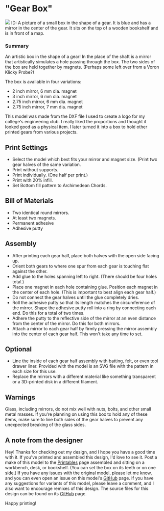 # "Gear Box"

![](cover.png)
ID: A picture of a small box in the shape of a gear. It is blue and has a mirror in the center of the gear. It sits on the top of a wooden bookshelf and is in front of a map.

### Summary

An artistic box in the shape of a gear! In the place of the shaft is a mirror that artistically simulates a hole passing through the box. The two sides of the box are held together by magnets. (Perhaps some left over from a Voron Klicky Probe?)

The box is available in four variations:

- 2 inch mirror, 6 mm dia. magnet
- 3 inch mirror, 6 mm dia. magnet
- 2.75 inch mirror, 6 mm dia. magnet
- 2.75 inch mirror, 7 mm dia. magnet

This model was made from the DXF file I used to create a logo for my college's engineering club. I really liked the proportions and thought it looked good as a physical item. I later turned it into a box to hold other printed gears from various projects.

## Print Settings

- Select the model which best fits your mirror and magnet size. (Print two gear halves of the same variation.
- Print without supports.
- Print individually. (One half per print.)
- Print with 20% infill.
- Set Bottom fill pattern to Archimedean Chords.

## Bill of Materials

- Two identical round mirrors.
- At least two magnets.
- Permanent adhesive
- Adhesive putty

## Assembly

- After printing each gear half, place both halves with the open side facing up.
- Orient both gears to where one spur from each gear is touching flat against the other.
- Add glue to the holes spanning left to right. (There should be four holes total.)
- Place one magnet in each hole containing glue. Position each magnet in the center of each hole. (This is important to best align each gear half.)
- Do not connect the gear halves until the glue completely dries.
- Roll the adhesive putty so that its length matches the circumference of the mirror. Shape the adhesive putty roll into a ring by connecting each end. Do this for a total of two times.
- Adhere the putty to the reflective side of the mirror at an even distance from the center of the mirror. Do this for both mirrors.
- Attach a mirror to each gear half by firmly pressing the mirror assembly into the center of each gear half. This won't take any time to set.

## Optional

- Line the inside of each gear half assembly with batting, felt, or even tool drawer liner. Provided with the model is an SVG file with the pattern in each size for this use.
- Replace the mirrors with a different material like something transparent or a 3D-printed disk in a different filament.

## Warnings

Glass, including mirrors, do not mix well with nuts, bolts, and other small metal masses. If you're planning on using this box to hold any of these items, make sure to line both sides of the gear halves to prevent any unexpected breaking of the glass sides.

## A note from the designer

Hey! Thanks for checking out my design, and I hope you have a good time with it. If you've printed and assembled this design, I'd love to see it. Post a make of this model to the [Printables](https://www.printables.com/model/510575-gear-box) page assembled and sitting on a workbench, desk, or bookshelf. (You can set the box on its teeth or on one side.) If you have any issues with the original model, please let me know, and you can even open an issue on this model's [GitHub](https://github.com/EvokeMadness/gear-box) page. If you have any suggestions for variants of this model, please leave a comment, and I also want to encourage remixes of this design. The source files for this design can be found on its [GitHub](https://github.com/EvokeMadness/gear-box) page.

Happy printing!